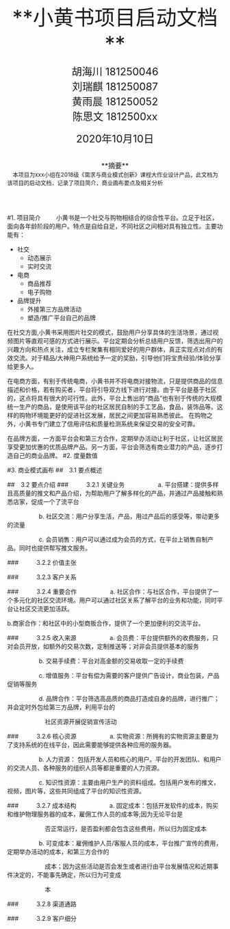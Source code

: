 <center><font size=10>**小黄书项目启动文档**</font></center>
<br>
<center><font size=5>胡海川 181250046</font></center>
<center><font size=5>刘瑞麒 181250087</font></center>
<center><font size=5>黄雨晨 181250052</font></center>
<center><font size=5>陈思文 1812500xx</font></center>

<br>
<center><font size=5>2020年10月10日</font></center>
<br><br>
<center><font size=3>**摘要**</font></center>
<left><font size=2>&emsp;本项目为xxx小组在2018级《需求与商业模式创新》课程大作业设计产品，此文档为该项目的启动文档，记录了项目简介，商业画布要点及相关分析</font></left>    

<br><br>

#1. 项目简介
&emsp;&emsp;
小黄书是一个社交与购物相结合的综合性平台。立足于社区，面向各年龄阶段的用户。特点是自给自足，不同社区之间相对具有独立性。主要功能有：
+ 社交
  + 动态展示
  + 实时交流
+ 电商
  + 商品推荐
  + 电子购物
+ 品牌提升
  + 外接第三方品牌活动
  + 塑造/推广平台自己的品牌

在社交方面,小黄书采用图片社交的模式，鼓励用户分享具体的生活场景，通过视频图片等直观可感的方式进行展示。平台定期会分析总结用户反馈，筛选出用户的兴趣方向和热点关注，成立专栏聚集有相同爱好的用户群体，真正实现点对点的有效交流。对于精品/大神用户系统给予一定的奖励，引导他们将宝贵经验/体验分享给更多人。

在电商方面，有别于传统电商，小黄书并不将电商对接物流，只是提供商品的信息描述和价格，若有购买者，平台将引导双方线下进行对接。由于平台是基于社区的，这点将具有很大的可行性。此外，平台上售出的“商品”也有别于传统的大规模统一生产的商品，是使用该平台的社区居民自制的手工艺品，食品，装饰品等。这样的购物环境能更好的促进社区发展，居民之间更加容易熟悉彼此。
在购物之外，小黄书专门建立了信用评估和质量检测系统来保证交易的安全可靠。

在品牌方面，一方面平台会和第三方合作，定期举办活动让利于社区，让社区居民享受更加优惠的优质品牌产品。另一方面，平台会筛选有商业潜力的产品，逐步打造自己的商业品牌。
#2. 度量数值

#3. 商业模式画布
##&emsp;3.1 要点概述

##&emsp;3.2 要点介绍
###&emsp;&emsp;&emsp;3.2.1 关键业务
&emsp;&emsp;&emsp;&emsp;&emsp;
a. 平台搭建：提供多样且高质量的推文和产品介绍，为帮助用户了解多样化的产品，并通过产品接触和熟悉店家，促成一个了流平台

&emsp;&emsp;&emsp;&emsp;&emsp;
b. 社区交流：用户分享生活，产品，用过产品后的感受等，带动更多的流量

&emsp;&emsp;&emsp;&emsp;&emsp;
c. 会员销售：用户可以通过成为会员的方式，在平台上销售自制产品。同时也提供帮写推文服务。

###&emsp;&emsp;&emsp;3.2.2 价值主张

###&emsp;&emsp;&emsp;3.2.3 客户关系

###&emsp;&emsp;&emsp;3.2.4 重要合作
&emsp;&emsp;&emsp;&emsp;&emsp;
a. 社区合作：与社区合作，平台提供了一个多元化的社区交流环境。用户可以通过社区关系了解平台的业务和功能，同时平台让社区交流更加活跃。

b.商家合作：和社区中的小型商贩合作，提供了一个更加便利的交流平台。

###&emsp;&emsp;&emsp;3.2.5 收入来源
&emsp;&emsp;&emsp;&emsp;&emsp;
a. 会员费：平台提供额外的收费服务，只对会员开放，如额外的交易次数，定制推送等；对非会员提供基本的服务

&emsp;&emsp;&emsp;&emsp;&emsp;
b. 交易手续费：平台对高金额的交易收取一定的手续费

&emsp;&emsp;&emsp;&emsp;&emsp;
c. 增值服务：平台有偿为需要的客户提供广告设计，商业包装，产品促销等服务

&emsp;&emsp;&emsp;&emsp;&emsp;
d. 品牌合作：平台筛选高品质的商品打造成自身的品牌，进行推广；并会定时外包给第三方品牌，利用平台的

&emsp;&emsp;&emsp;&emsp;&emsp;&emsp;
社区资源开展促销宣传活动

###&emsp;&emsp;&emsp;3.2.6 核心资源
&emsp;&emsp;&emsp;&emsp;&emsp;
a. 实物资源：所拥有的实物资源主要是为了支持系统的在线平台，因此需要能够提供各种应用的服务器。

&emsp;&emsp;&emsp;&emsp;&emsp;
b. 人力资源： 包括开发人员和核心的用户。平台的开发团队、和用户的交流人员、各种服务的组织人员等都是重要的人力资源。

&emsp;&emsp;&emsp;&emsp;&emsp;
c. 知识性资源：主要由用户生产的资料组成。包括用户发布的推文，视频，图片等，这些共同组成了平台的知识性资源。

###&emsp;&emsp;&emsp;3.2.7 成本结构
&emsp;&emsp;&emsp;&emsp;&emsp;
a. 固定成本：包括开发软件的成本，购买和维护物理服务器的成本，雇佣工作人员的成本等;因为无论平台是


&emsp;&emsp;&emsp;&emsp;&emsp;&emsp;
否正常运行，是否盈利都会包含这些费用，所以归为固定成本

&emsp;&emsp;&emsp;&emsp;&emsp;
b. 可变成本：雇佣维护人员/客服人员的成本，平台推广宣传的费用，定期举办活动的成本，和第三方合作的

&emsp;&emsp;&emsp;&emsp;&emsp;&emsp;
成本；因为这些活动是否会发生或者进行由平台发展情况和近期事件决定的，不能事先确定，所以归为可变成


&emsp;&emsp;&emsp;&emsp;&emsp;&emsp;
本

###&emsp;&emsp;&emsp;3.2.8 渠道通路

###&emsp;&emsp;&emsp;3.2.9 客户细分

